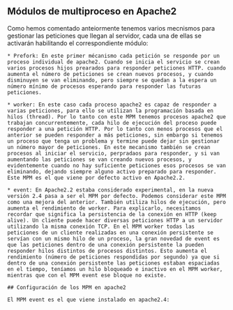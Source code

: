 
## Módulos de multiproceso en Apache2

Como hemos comentado anteiormente tenemos varios mecnismos para gestionar las peticiones que llegan al servidor, cada una de ellas se activarán habilitando el correspondiente módulo:

	* Prefork: En este primer mécanismo cada petición se responde por un proceso individual de apache2. Cuando se inicia el servicio se crean varios procesos hijos prearados para responder peticiones HTTP. cuando aumenta el número de peticiones se crean nuevos procesos, y cuando disminuyen se van eliminando, pero siempre se quedan a la espera un número mínimo de procesos esperando para responder las futuras peticiones.

	* worker: En este caso cada proceso apache2 es capaz de responder a varias peticiones, para ello se utilizan la programación basada en hilos (thread). Por lo tanto con este MPM tenemos procesos apache2 que trabajan concurrentemente, cada hilo de ejecución del proceso puede responder a una petición HTTP. Por lo tanto con menos procesos que el anterior se pueden responder a más peticiones, sin embargo si tenemos un proceso que tenga un problema y termine puede dejar sin gestionar un número mayor de peticiones. En este mecanismo también se crean procesos al iniciar el servicio, perpradaos para responder, y si van aumentando las peticiones se van creando nuevos procesos, y evidentemente cuando no hay suficiente peticiones esos procesos se van eliminando, dejando siempre alguno activo preparado para responder. Este MPM es el que viene por defecto activo en Apache2.2.

	* event: En Apache2.2 estaba considerado experimental, en la nueva versión 2.4 pasa a ser el MPM por defecto. Podemos considerar este MPM como una mejora del anterior. También utiliza hilos de ejecución, pero aumenta el rendimiento de worker. Para explicarlo, necesitamos recordar que significa la persistencia de la conexión en HTTP (keep alive). Un cliente puede hacer diversas peticiones HTTP a un servidor utilizando la misma conexión TCP. En el MPM worker todas las peticiones de un cliente realizadas en una conexión persistente se servían con un mismo hilo de un proceso, la gran novedad de event es que las peticiones dentro de una conexión persistente la pueden responder hilos distintos de procesos distintos. Esto aumenta el rendimiento (número de peticiones respondidas por segundo) ya que si dentro de una conexión persistente las peticiones estaban espaciadas en el tiempo, teníamos un hilo bloqueado e inactivo en el MPM worker, mientras que con el MPM event ese bloque no existe.

	## Configuración de los MPM en apache2

	El MPM event es el que viene instalado en apache2.4:

	